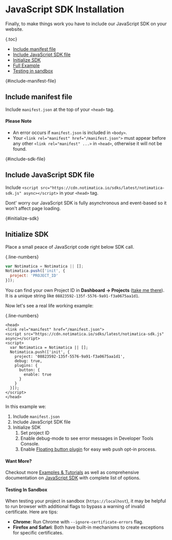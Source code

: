 # JavaScript SDK Installation

Finally, to make things work you have to include our JavaScript SDK on your website.

{.toc}
* [Include manifest file](#include-manifest-file)
* [Include JavaScript SDK file](#include-sdk-file)
* [Initialize SDK](#initialize-sdk)
* [Full Example](#full-example)
* [Testing in sandbox](#testing-in-sandbox)

{#include-manifest-file}
## Include manifest file

Include `manifest.json` at the top of your `<head>` tag.

<div class="callout callout-warning" role="alert">

#### Please Note
* An error occurs if `manifest.json` is included in `<body>`.
* Your `<link rel="manifest" href="/manifest.json">` must appear before any other `<link rel="manifest" ...>` in `<head>`, otherwise it will not be found.

</div>

{#include-sdk-file}
## Include JavaScript SDK file

Include `<script src="https://cdn.notimatica.io/sdks/latest/notimatica-sdk.js" async></script>` in your `<head>` tag.

Dont' worry our JavaScript SDK is fully asynchronous and event-based so it won't affect page loading.

{#initialize-sdk}
## Initialize SDK

Place a small peace of JavaScript code right below SDK call.

{.line-numbers}
```JavaScript
var Notimatica = Notimatica || [];
Notimatica.push(['init', {
  project: 'PROJECT_ID'
}]);
```

You can find your own Project ID in **Dashboard → Projects** ([take me there](https://my.notimatica.io/projects)). It is a unique string like `08823592-135f-5576-9a91-f3a0675aa1d1`.

Now let's see a real life working example:

{.line-numbers}
```markup
<head>
<link rel="manifest" href="/manifest.json">
<script src="https://cdn.notimatica.io/sdks/latest/notimatica-sdk.js" async></script>
<script>
  var Notimatica = Notimatica || [];
  Notimatica.push(['init', {
    project: '08823592-135f-5576-9a91-f3a0675aa1d1',
    debug: true,
    plugins: {
      button: {
        enable: true
      }
    }
  }]);
</script>
</head>
```

In this example we:

1. Include `manifest.json`
1. Include JavaScript SDK file
1. Initialize SDK
    1. Set project ID
    1. Enable debug-mode to see error messages in Developer Tools Console.
    1. Enable [Floating button plugin](/docs/button-plugin) for easy web push opt-in process.

<div class="callout callout-info" role="alert">

#### Want More?

Checkout more [Examples & Tutorials](/docs/examples) as well as comprehensive documentation on [JavaScript SDK](/docs/javascript-sdk) with complete list of options.

</div>

<div class="callout callout-info" role="alert">

#### Testing In Sandbox

When testing your project in sandbox (`https://localhost`), it may be helpful to run browser with additional flags to bypass a warning of invalid certificate. Here are tips:

* **Chrome**: Run Chrome with `--ignore-certificate-errors` flag.
* **Firefox and Safari**: Both have built-in mechanisms to create exceptions for specific certificates.

</div>
